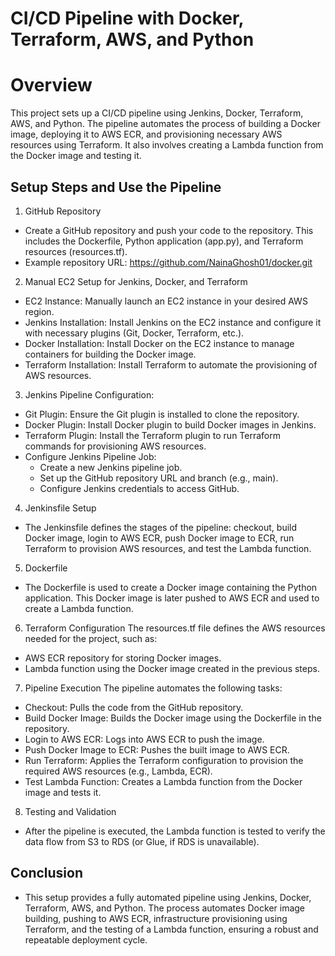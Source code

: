 
# CI/CD Pipeline with Docker, Terraform, AWS, and Python

# Overview

This project sets up a CI/CD pipeline using Jenkins, Docker, Terraform, AWS, and Python. The pipeline automates the process of building a Docker image, deploying it to AWS ECR, and provisioning necessary AWS resources using Terraform. It also involves creating a Lambda function from the Docker image and testing it.




## Setup Steps and Use the Pipeline

1. GitHub Repository
  - Create a GitHub repository and push your code to the repository. This includes the Dockerfile, Python application (app.py), and Terraform resources (resources.tf).
  - Example repository URL: https://github.com/NainaGhosh01/docker.git
  

2. Manual EC2 Setup for Jenkins, Docker, and Terraform
  - EC2 Instance: Manually launch an EC2 instance in your desired AWS region.
  - Jenkins Installation: Install Jenkins on the EC2 instance and configure it with necessary plugins (Git, Docker, Terraform, etc.).
  - Docker Installation: Install Docker on the EC2 instance to manage containers for building the Docker image.
  - Terraform Installation: Install Terraform to automate the provisioning of AWS resources.

3. Jenkins Pipeline Configuration:
  - Git Plugin: Ensure the Git plugin is installed to clone the repository.
  - Docker Plugin: Install Docker plugin to build Docker images in Jenkins.
  - Terraform Plugin: Install the Terraform plugin to run Terraform commands for provisioning AWS resources.
  - Configure Jenkins Pipeline Job:
      - Create a new Jenkins pipeline job.
      - Set up the GitHub repository URL and branch (e.g., main).
      - Configure Jenkins credentials to access GitHub.
4. Jenkinsfile Setup
- The Jenkinsfile defines the stages of the pipeline: checkout, build Docker image, login to AWS ECR, push Docker image to ECR, run Terraform to provision AWS resources, and test the Lambda function.

5. Dockerfile
- The Dockerfile is used to create a Docker image containing the Python application. This Docker image is later pushed to AWS ECR and used to create a Lambda function.

6. Terraform Configuration
The resources.tf file defines the AWS resources needed for the project, such as:
- AWS ECR repository for storing Docker images.
- Lambda function using the Docker image created in the previous steps.

7. Pipeline Execution
The pipeline automates the following tasks:
- Checkout: Pulls the code from the GitHub repository.
- Build Docker Image: Builds the Docker image using the Dockerfile in the repository.
- Login to AWS ECR: Logs into AWS ECR to push the image.
- Push Docker Image to ECR: Pushes the built image to AWS ECR.
- Run Terraform: Applies the Terraform configuration to provision the required AWS resources (e.g., Lambda, ECR).
- Test Lambda Function: Creates a Lambda function from the Docker image and tests it.

8. Testing and Validation
- After the pipeline is executed, the Lambda function is tested to verify the data flow from S3 to RDS (or Glue, if RDS is unavailable).
## Conclusion

- This setup provides a fully automated pipeline using Jenkins, Docker, Terraform, AWS, and Python. The process automates Docker image building, pushing to AWS ECR, infrastructure provisioning using Terraform, and the testing of a Lambda function, ensuring a robust and repeatable deployment cycle.
